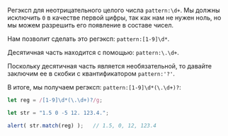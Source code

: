 
Регэксп для неотрицательного целого числа `pattern:\d+`. Мы должны исключить `0` в качестве первой цифры, так как нам не нужен ноль, но мы можем разрешить его появление в составе чисел.

Нам позволит сделать это регэксп: `pattern:[1-9]\d*`.

Десятичная часть находится с помощью: `pattern:\.\d+`.

Поскольку десятичная часть является необязательной, то давайте заключим ее в скобки с квантификатором `pattern:'?'`.

В итоге, мы получаем регэксп: `pattern:[1-9]\d*(\.\d+)?`:

```js run
let reg = /[1-9]\d*(\.\d+)?/g;

let str = "1.5 0 -5 12. 123.4.";

alert( str.match(reg) );   // 1.5, 0, 12, 123.4
```
